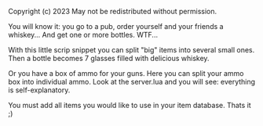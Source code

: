 Copyright (c) 2023 
May not be redistributed without permission.

You will know it: you go to a pub, order yourself and your friends a whiskey... And get one or more bottles. WTF...

With this little scrip snippet you can split "big" items into several small ones.
Then a bottle becomes 7 glasses filled with delicious whiskey.

Or you have a box of ammo for your guns. Here you can split your ammo box into individual ammo.
Look at the server.lua and you will see: everything is self-explanatory.


You must add all items you would like to use in your item database. Thats it ;)

